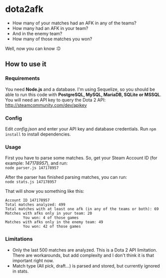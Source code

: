 # dota2afk

 - How many of your matches had an AFK in any of the teams?
 - How many had an AFK in your team?
 - And in the enemy team?
 - How many of those matches you won?

Well, now you can know :D

## How to use it
### Requirements
You need **Node.js** and a database. I'm using Sequelize, so you should be able to run this code with **PostgreSQL, MySQL, MariaDB, SQLite or MSSQL**.  
You will need an API key to query the Dota 2 API: http://steamcommunity.com/dev/apikey

### Config
Edit *config.json* and enter your API key and database credentials.
Run `npm install` to install dependencies.

### Usage
First you have to parse some matches. So, get your Steam Account ID (for example: *147178957*), and run:  
`node parser.js 147178957`

After the parser has finished parsing matches, you can run:  
`node stats.js 147178957`

That will show you something like this:
```
Account ID 147178957
Total matches analyzed: 499
Total matches with at least one afk (in any of the teams or both): 69
Matches with afks only in your team: 20
        You won: 4 of those games
Matches with afks only in the enemy team: 49
        You won: 42 of those games
```

### Limitations
 - Only the last 500 matches are analyzed. This is a Dota 2 API limitation. There are workarounds, but add complexity and I don't think it is that important right now.
 - Match type (All pick, draft...) is parsed and stored, but currently ignored in stats. 
